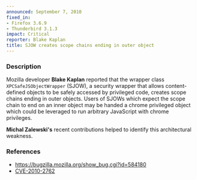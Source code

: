 ```yaml
---
announced: September 7, 2010
fixed_in:
- Firefox 3.6.9
- Thunderbird 3.1.3
impact: Critical
reporter: Blake Kaplan
title: SJOW creates scope chains ending in outer object
---
```


<h3>Description</h3>

<p>Mozilla developer <strong>Blake Kaplan</strong> reported that the
wrapper class <code>XPCSafeJSObjectWrapper</code> (SJOW), a security
wrapper that allows content-defined objects to be safely accessed by
privileged code, creates scope chains ending in outer objects.  Users
of SJOWs which expect the scope chain to end on an inner object may be
handed a chrome privileged object which could be leveraged to run
arbitrary JavaScript with chrome privileges.</p>

<p><strong>Michal Zalewski's</strong> recent contributions helped to
identify this architectural weakness.</p>

<h3>References</h3>

<ul>
  <li><a href="https://bugzilla.mozilla.org/show_bug.cgi?id=584180">https://bugzilla.mozilla.org/show_bug.cgi?id=584180</a></li>
  <li><a class="ex-ref" href="http://cve.mitre.org/cgi-bin/cvename.cgi?name=CVE-2010-2762">CVE-2010-2762</a></li>
</ul>





<!--  LocalWords:  SJOWs
 -->
